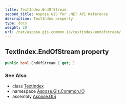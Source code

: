 ```yaml
---
title: TextIndex.EndOfStream
second_title: Aspose.GIS for .NET API Reference
description: TextIndex property. 
type: docs
weight: 20
url: /net/aspose.gis.common.io/textindex/endofstream/
---
```

## TextIndex.EndOfStream property

```csharp
public bool EndOfStream { get; }
```

### See Also

* class [TextIndex](../)
* namespace [Aspose.Gis.Common.IO](../../textindex/)
* assembly [Aspose.GIS](../../../)


